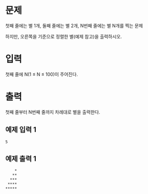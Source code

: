 문제
================
첫째 줄에는 별 1개, 둘째 줄에는 별 2개, N번째 줄에는 별 N개를 찍는 문제

하지만, 오른쪽을 기준으로 정렬한 별(예제 참고)을 출력하시오.

입력
=============
첫째 줄에 N(1 ≤ N ≤ 100)이 주어진다.

출력
=============
첫째 줄부터 N번째 줄까지 차례대로 별을 출력한다.

예제 입력 1 
-----------

```
5
```

예제 출력 1 
----------------

```
    *
   **
  ***
 ****
*****
```

